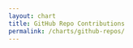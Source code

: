 ```yaml
---
layout: chart
title: GitHub Repo Contributions
permalink: /charts/github-repos/
---
```


<style>
.zoom {
    fill: transparent;
    cursor: pointer;
}
.y-axis path,
.y-axis line,
.x-axis path,
.x-axis line {
    stroke: black;
    fill: none;
    stroke-width: 1px;
}

.y-axis g line {
    stroke: grey;
    fill: none;
    stroke-width: 1px;
}
.graph-body .line circle {
    opacity: 0.1;
}
.delimiter {
    display: none;
}
</style>
<script src="/js/vendor/eventDrops.js"></script>
<script src="/js/charts/drones.js"></script>
<script src="http://api.dronestre.am/data?callback=drones.load"></script>

